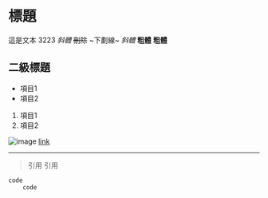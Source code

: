 # 標題

這是文本 3223 *斜體*  ~~刪除~~  ~下劃線~   *斜體*  **粗體** __粗體__

## 二級標題

* 項目1
* 項目2

1. 項目1
2. 項目2

![image](https://github.com/lizongying/)
[link](https://github.com/lizongying/)

---

> 引用
> 引用

```
code
    code
```

